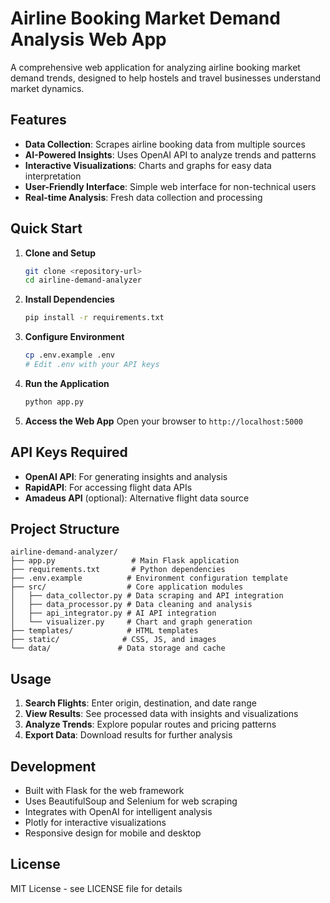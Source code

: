 # Airline Booking Market Demand Analysis Web App

A comprehensive web application for analyzing airline booking market demand trends, designed to help hostels and travel businesses understand market dynamics.

## Features

- **Data Collection**: Scrapes airline booking data from multiple sources
- **AI-Powered Insights**: Uses OpenAI API to analyze trends and patterns
- **Interactive Visualizations**: Charts and graphs for easy data interpretation
- **User-Friendly Interface**: Simple web interface for non-technical users
- **Real-time Analysis**: Fresh data collection and processing

## Quick Start

1. **Clone and Setup**
   ```bash
   git clone <repository-url>
   cd airline-demand-analyzer
   ```

2. **Install Dependencies**
   ```bash
   pip install -r requirements.txt
   ```

3. **Configure Environment**
   ```bash
   cp .env.example .env
   # Edit .env with your API keys
   ```

4. **Run the Application**
   ```bash
   python app.py
   ```

5. **Access the Web App**
   Open your browser to `http://localhost:5000`

## API Keys Required

- **OpenAI API**: For generating insights and analysis
- **RapidAPI**: For accessing flight data APIs
- **Amadeus API** (optional): Alternative flight data source

## Project Structure

```
airline-demand-analyzer/
├── app.py                 # Main Flask application
├── requirements.txt       # Python dependencies
├── .env.example          # Environment configuration template
├── src/                  # Core application modules
│   ├── data_collector.py # Data scraping and API integration
│   ├── data_processor.py # Data cleaning and analysis
│   ├── api_integrator.py # AI API integration
│   └── visualizer.py     # Chart and graph generation
├── templates/            # HTML templates
├── static/              # CSS, JS, and images
└── data/               # Data storage and cache
```

## Usage

1. **Search Flights**: Enter origin, destination, and date range
2. **View Results**: See processed data with insights and visualizations
3. **Analyze Trends**: Explore popular routes and pricing patterns
4. **Export Data**: Download results for further analysis

## Development

- Built with Flask for the web framework
- Uses BeautifulSoup and Selenium for web scraping
- Integrates with OpenAI for intelligent analysis
- Plotly for interactive visualizations
- Responsive design for mobile and desktop

## License

MIT License - see LICENSE file for details

